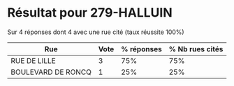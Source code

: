 # Résultat pour 279-HALLUIN

Sur 4 réponses dont 4 avec une rue cité (taux réussite 100%)

| Rue | Vote | % réponses | % Nb rues cités|
|-----|------|------------|----------------|
| RUE DE LILLE | 3 | 75% | 75%|
| BOULEVARD DE RONCQ | 1 | 25% | 25%|

